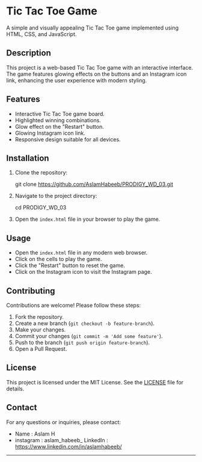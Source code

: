 # Tic Tac Toe Game

A simple and visually appealing Tic Tac Toe game implemented using HTML, CSS, and JavaScript.

## Description

This project is a web-based Tic Tac Toe game with an interactive interface. The game features glowing effects on the buttons and an Instagram icon link, enhancing the user experience with modern styling.

## Features

- Interactive Tic Tac Toe game board.
- Highlighted winning combinations.
- Glow effect on the "Restart" button.
- Glowing Instagram icon link.
- Responsive design suitable for all devices.
## Installation

1. Clone the repository:
 
   git clone https://github.com/AslamHabeeb/PRODIGY_WD_03.git

2. Navigate to the project directory:
 
   cd PRODIGY_WD_03
 
3. Open the `index.html` file in your browser to play the game.

## Usage

- Open the `index.html` file in any modern web browser.
- Click on the cells to play the game.
- Click the "Restart" button to reset the game.
- Click on the Instagram icon to visit the Instagram page.

## Contributing

Contributions are welcome! Please follow these steps:

1. Fork the repository.
2. Create a new branch (`git checkout -b feature-branch`).
3. Make your changes.
4. Commit your changes (`git commit -m 'Add some feature'`).
5. Push to the branch (`git push origin feature-branch`).
6. Open a Pull Request.

## License

This project is licensed under the MIT License. See the [LICENSE](LICENSE) file for details.

## Contact

For any questions or inquiries, please contact:

- Name       : Aslam H
- instagram  : aslam_habeeb_
  LinkedIn   : https://www.linkedin.com/in/aslamhabeeb/
---

